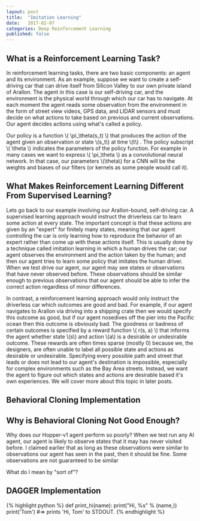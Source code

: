 ```yaml
---
layout: post
title:  "Imitation Learning"
date:   2017-02-07
categories: Deep Reinforcement Learning
published: false
---
```

## What is a Reinforcement Learning Task?
In reinforcement learning tasks, there are two basic components: an agent and its environment. As an example, suppose we want to create a self-driving car that can drive itself from Silicon Valley to our own private island of Arallon. The agent in this case is our self-driving car, and the environment is the physical world through which our car has to navigate. At each moment the agent reads some observation from the environment in the form of street view videos, GPS data, and LIDAR sensors and must decide on what actions to take based on previous and current observations. Our agent decides actions using what's called a policy.

Our policy is a function <span> \\( \pi_\theta(s_t) \\) </span> that produces the action of the agent given an observation or state \\(s_t\\) at time \\(t\\) . The policy subscript \\( \theta \\) indicates the parameters of the policy function. For example in many cases we want to express <span> \\( \pi_\theta \\) </span> as a convolutional neural network. In that case, our parameters \\(\theta\\) for a CNN will be the weights and biases of our filters (or kernels as some people would call it).  

## What Makes Reinforcement Learning Different From Supervised Learning?
Lets go back to our example involving our Arallon-bound, self-driving car. A supervised learning approach would instruct the driverless car to learn some action at every state. The important concept is that these actions are given by an "expert" for finitely many states, meaning that our agent controlling the car is only learning how to reproduce the behavior of an expert rather than come up with these actions itself. This is usually done by a technique called imitation learning in which a human drives the car; our agent observes the environment and the action taken by the human; and then our agent tries to learn some policy that imitates the human driver. When we test drive our agent, our agent may see states or observations that have never observed before. These observations should be similar enough to previous observations that our agent should be able to infer the correct action regardless of minor differences.   

In contrast, a reinforcement learning approach would only instruct the driverless car which outcomes are good and bad. For example, if our agent navigates to Arallon via driving into a shipping crate then we would specify this outcome as good, but if our agent nosedives off the pier into the Pacific ocean then this outcome is obviously bad. The goodness or badness of certain outcomes is specified by a reward function <span> \\( r(s, a) \\) </span> that informs the agent whether state \\(s\\) and action \\(a\\) is a desirable or undesirable outcome. These rewards are often times sparse (mostly 0) because we, the designers, are often unable to label all possible state and actions as desirable or undesirable. Specifying every possible path and street that leads or does not lead to our agent's destination is impossible, especially for complex environments such as the Bay Area streets. Instead, we want the agent to figure out which states and actions are desirable based it's own experiences. We will cover more about this topic in later posts.  

## Behavioral Cloning Implementation


## Why is Behavioral Cloning Not Good Enough?
Why does our Hopper-v1 agent perform so poorly? When we test run any AI agent, our agent is likely to observe states that it may has never visited before. I claimed earlier that as long as these observations were similar to observations our agent has seen in the past, then it should be fine. Some observations are not guaranteed to be similar    

What do I mean by "sort of"?              

## DAGGER Implementation

{% highlight python %}
def print_hi(name):
  print("Hi, %s" % (name,))
print('Tom')
#=> prints 'Hi, Tom' to STDOUT.
{% endhighlight %}
